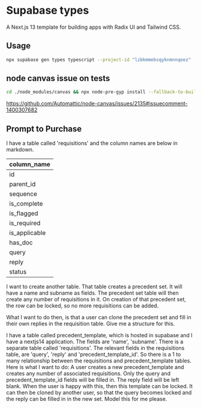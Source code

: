 # Supabase types

A Next.js 13 template for building apps with Radix UI and Tailwind CSS.

## Usage

```bash
npx supabase gen types typescript --project-id "lzbkmmebsqyknmnnqoez" --schema public > lib/database.types.ts
```

## node canvas issue on tests

```bash
cd ./node_modules/canvas && npx node-pre-gyp install --fallback-to-build --update-binary && cd ../..
```

https://github.com/Automattic/node-canvas/issues/2135#issuecomment-1400307682

## Prompt to Purchase

I have a table called 'requisitions' and the column names are below in markdown.

| column_name   |
| ------------- |
| id            |
| parent_id     |
| sequence      |
| is_complete   |
| is_flagged    |
| is_required   |
| is_applicable |
| has_doc       |
| query         |
| reply         |
| status        |

I want to create another table. That table creates a precedent set. It will have a name and subname as fields. The precedent set table will then create any number of requisitions in it. On creation of that precedent set, the row can be locked, so no more requisitions can be added.

What I want to do then, is that a user can clone the precedent set and fill in their own replies in the requisition table. Give me a structure for this.

I have a table called precedent_template, which is hosted in supabase and I have a nextjs14 application. The fields are 'name', 'subname'. There is a separate table called 'requisitions'. The relevant fields in the requisitions table, are 'query', 'reply' and 'precedent_template_id'. So there is a 1 to many relationship between the requisitions and precedent_template tables. Here is what I want to do: A user creates a new precedent_template and creates any number of associated requisitions. Only the query and precedent_template_id fields will be filled in. The reply field will be left blank. When the user is happy with this, then this template can be locked. It can then be cloned by another user, so that the query becomes locked and the reply can be filled in in the new set. Model this for me please.
